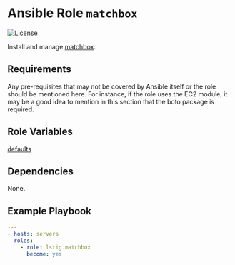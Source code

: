 Ansible Role `matchbox`
=========

[![License](https://img.shields.io/badge/License-MIT-blue.svg)](https://github.com/lstig/ansible-role-matchbox/blob/main/LICENSE)

Install and manage [matchbox](https://matchbox.psdn.io).

Requirements
------------

Any pre-requisites that may not be covered by Ansible itself or the role should be mentioned here. For instance, if the role uses the EC2 module, it may be a good idea to mention in this section that the boto package is required.

Role Variables
--------------

[defaults](defaults/main.yml)

Dependencies
------------

None.

Example Playbook
----------------

```yaml
---
- hosts: servers
  roles:
    - role: lstig.matchbox
      become: yes
```
